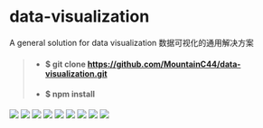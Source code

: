 # data-visualization
A general solution for data visualization 数据可视化的通用解决方案

> - #### $ git clone https://github.com/MountainC44/data-visualization.git
> - #### $ npm install

<img src="https://ws3.sinaimg.cn/large/006tNbRwly1fvfb5or1apj31kw0zkwwn.jpg" />

<img src="https://ws2.sinaimg.cn/large/006tNbRwly1fvfb6pklxjj31kw0zk4ly.jpg" />

<img src="https://ws3.sinaimg.cn/large/006tNbRwly1fvfb75yvt9j31kw0zkx6g.jpg" />

<img src="https://ws2.sinaimg.cn/large/006tNbRwly1fvfb7okovjj31kw0zke6b.jpg" />

<img src="https://ws4.sinaimg.cn/large/006tNbRwly1fvfb89b9toj31kw0zk4ht.jpg" />

<img src="https://ws2.sinaimg.cn/large/006tNbRwly1fvfb8oewfqj31kw0zkwrm.jpg" />

<img src="https://ws2.sinaimg.cn/large/006tNbRwly1fvfb97k22dj31kw0zk19m.jpg" />

<img src="https://ws3.sinaimg.cn/large/006tNbRwly1fvfb9ssenyj31kw0zk1kx.jpg" />

<img src="https://ws4.sinaimg.cn/large/006tNbRwly1fvfba9tkkoj31kw0zk1kx.jpg" />

